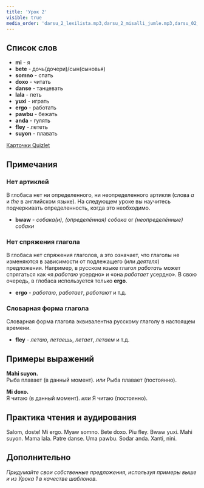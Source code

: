 ```yaml
---
title: 'Урок 2'
visible: true
media_order: 'darsu_2_lexilista.mp3,darsu_2_misalli_jumle.mp3,darsu_02_doxoli_abyasa.mp3'
---
```


## Список слов

* **mi** - я
* **bete** - дочь(дочери)/сын(сыновья)
* **somno** - спать
* **doxo** - читать
* **danse** - танцевать
* **lala** - петь
* **yuxi** - играть
* **ergo** - работать
* **pawbu** - бежать
* **anda** - гулять
* **fley** - лететь
* **suyon** - плавать

[Карточки Quizlet](https://quizlet.com/556024287/globasa-101-lesson-2-flash-cards/)

## Примечания
### Нет артиклей

В глобаса нет ни определенного, ни неопределенного артикля (слова _a_ и _the_ в английском языке). На следующем уроке вы научитесь подчеркивать определенность, когда это необходимо.

* **bwaw** - _собака(и)_, _(определённая) собака_ or _(неопределённые) собаки_

### Нет спряжения глагола

В глобаса нет спряжения глаголов, а это означает, что глаголы не изменяются в зависимости от подлежащего (или _деятеля_) предложения. Например, в русском языке глагол _работать_ может спрягаться как «я _работаю_ усердно» и «она _работает_ усердно». В свою очередь, в глобаса используется только **ergo**.

* **ergo** - _работаю_, _работает_, _работают_ и т.д.

### Словарная форма глагола

Словарная форма глагола эквивалентна русскому глаголу в настоящем времени.

* **fley** - _летаю_, _летаешь_, _летает_, _летаем_ и т.д.

## Примеры выражений

**Mahi suyon.**   
Рыба плавает (в данный момент). _или_ Рыба плавает (постоянно).  

**Mi doxo.**  
Я читаю (в данный момент). _или_ Я читаю (постоянно).  

## Практика чтения и аудирования

Salom, doste! Mi ergo. Myaw somno. Bete doxo. Piu fley. Bwaw yuxi. Mahi suyon. Mama lala. Patre danse. Uma pawbu. Sodar anda. Xanti, nini.

## Дополнительно

_Придумайте свои собственные предложения, используя примеры выше и из Урока 1 в качестве шаблонов._
